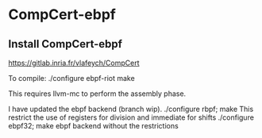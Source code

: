 # CompCert-ebpf

## Install CompCert-ebpf

https://gitlab.inria.fr/vlafeych/CompCert

To compile:
./configure ebpf-riot
make

This requires  llvm-mc to perform the assembly phase.

I have updated the ebpf backend (branch wip).
./configure rbpf; make
This restrict the use of registers for division and immediate for shifts
./configure ebpf32; make
ebpf backend without the restrictions
